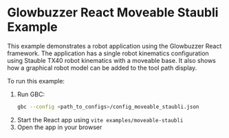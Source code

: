 # Glowbuzzer React Moveable Staubli Example

This example demonstrates a robot application using the Glowbuzzer React framework.
The application has a single robot kinematics configuration using Stauble TX40 robot kinematics with a moveable base.
It also shows how a graphical robot model can be added to the tool path display.

To run this example:

1. Run GBC:
    ```bash
    gbc --config <path_to_configs>/config_moveable_staubli.json
    ```
1. Start the React app using `vite examples/moveable-staubli`
1. Open the app in your browser 
